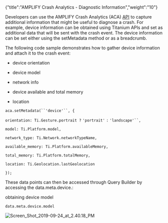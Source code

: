 {"title":"AMPLIFY Crash Analytics - Diagnostic Information","weight":"10"}

Developers can use the AMPLIFY Crash Analytics (ACA) [API](https://docs.appcelerator.com/platform/latest/#!/api/Modules.ACA) to capture additional information that might be useful to diagnose a crash. For example, device information can be obtained using Titanium APIs and set as additional data that will be sent with the crash event. The device information can be set either using the setMetadata method or as a breadcrumb.

The following code sample demonstrates how to gather device information and attach it to the crash event:

* device orientation

* device model

* network info

* device available and total memory

* location


`aca.setMetadata(``'device'``, {`

`orientation: Ti.Gesture.portrait ?` `'portrait'` `:` `'landscape'``,`

`model: Ti.Platform.model,`

`network_type: Ti.Network.networkTypeName,`

`available_memory: Ti.Platform.availableMemory,`

`total_memory: Ti.Platform.totalMemory,`

`location: Ti.Geolocation.lastGeolocation`

`});`

These data points can then be accessed through Query Builder by accessing the data.meta.device.<property>:

obtaining device model

`data.meta.device.model`

![Screen_Shot_2019-09-24_at_2.40.18_PM](/Images/appc/download/attachments/60148830/Screen_Shot_2019-09-24_at_2.40.18_PM.png)
